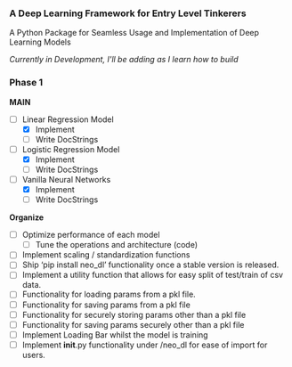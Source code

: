 ### A Deep Learning Framework for Entry Level Tinkerers

A Python Package for Seamless Usage and Implementation of Deep Learning Models

_Currently in Development, I'll be adding as I learn how to build_

### **Phase 1**

**MAIN**

- [ ]  Linear Regression Model
    - [x]  Implement
    - [ ]  Write DocStrings
- [ ]  Logistic Regression Model
    - [X]  Implement
    - [ ]  Write DocStrings
- [ ]  Vanilla Neural Networks
    - [X]  Implement
    - [ ]  Write DocStrings

**Organize**

- [ ]  Optimize performance of each model
    - [ ]  Tune the operations and architecture (code)
- [ ]  Implement scaling / standardization functions
- [ ]  Ship ‘pip install neo_dl’ functionality once a stable version is released.
- [ ]  Implement a utility function that allows for easy split of test/train of csv data.
- [ ]  Functionality for loading params from a pkl file.
- [ ]  Functionality for saving params from a pkl file
- [ ]  Functionality for securely storing params other than a pkl file
- [ ]  Functionality for saving params securely other than a pkl file
- [ ]  Implement Loading Bar whilst the model is training
- [ ]  Implement __init__.py functionality under /neo_dl for ease of import for users.